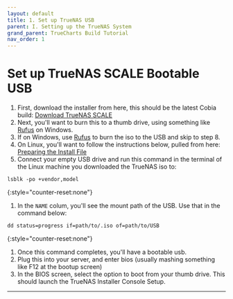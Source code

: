 ```yaml
---
layout: default
title: 1. Set up TrueNAS USB
parent: I. Setting up the TrueNAS System
grand_parent: TrueCharts Build Tutorial
nav_order: 1
---
```


# Set up TrueNAS SCALE Bootable USB
1. First, download the installer from here, this should be the latest Cobia build: [Download TrueNAS SCALE][downloadTruenasScale]
1. Next, you'll want to burn this to a thumb drive, using something like [Rufus][rufus] on Windows.
1. If on Windows, use [Rufus][rufus] to burn the iso to the USB and skip to step 8.
1. On Linux, you'll want to follow the instructions below, pulled from here: [Preparing the Install File][prepareInstallFile]
1. Connect your empty USB drive and run this command in the terminal of the Linux machine you downloaded the TrueNAS iso to:
```
lsblk -po +vendor,model
```
{:style="counter-reset:none"}
1. In the ```NAME``` colum, you'll see the mount path of the USB. Use that in the command below:
```
dd status=progress if=path/to/.iso of=path/to/USB
```
{:style="counter-reset:none"}
1. Once this command completes, you'll have a bootable usb.
1. Plug this into your server, and enter bios (usually mashing something like F12 at the bootup screen)
1. In the BIOS screen, select the option to boot from your thumb drive. This should launch the TrueNAS Installer Console Setup. 

----

[downloadTruenasScale]: https://www.truenas.com/download-truenas-scale/
[rufus]: https://rufus.ie/
[prepareInstallFile]: https://www.truenas.com/docs/scale/23.10/gettingstarted/install/installingscale/#preparing-the-install-file